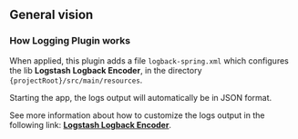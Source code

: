 ## General vision
### How Logging Plugin works

When applied, this plugin adds a file `logback-spring.xml` which configures the lib **Logstash Logback Encoder**, in the directory `{projectRoot}/src/main/resources`.

Starting the app, the logs output will automatically be in JSON format.

See more information about how to customize the logs output in the following link: [**Logstash Logback Encoder**](https://github.com/logfellow/logstash-logback-encoder).
